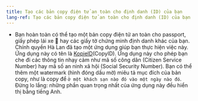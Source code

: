 ```yaml
---
title: Tạo các bản copy điện tử an toàn cho định danh (ID) của bạn
lang-ref: Tạo các bản copy điện tử an toàn cho định danh (ID) của bạn
---
```


- Bạn hoàn toàn có thể tạo một bản copy điện tử an toàn cho passport, giấy phép lái xe 🚗 hay các giấy tờ chứng minh định danh khác của bạn. Chính quyền Hà Lan đã tạo một ứng dụng giúp bạn thực hiện việc này. Ứng dụng này có tên là [KopieID](https://www.rijksoverheid.nl/onderwerpen/identiteitsfraude/vraag-en-antwoord/veilige-kopie-identiteitsbewijs)(CopyID). Ứng dụng này cho phép bạn che đi các thông tin nhạy cảm như mã số công dân (Citizen Service Number) hay mã số an ninh xã hội (Social Security Number). Bạn có thể thêm một watermark (hình đóng dấu mờ) miêu tả mục đích của bản copy, như là copy để `ở một khách sạn nào đó vào một ngày nào đó`. Đừng lo lắng: những phần quan trọng nhất của ứng dụng này đều hiển thị bằng tiếng Anh.
